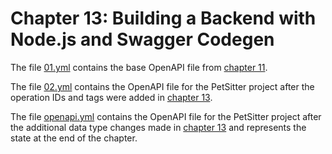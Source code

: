 # Chapter 13: Building a Backend with Node.js and Swagger Codegen

The file [01.yml](01.yml) contains the base OpenAPI file from [chapter 11](https://livebook.manning.com/book/designing-apis-with-swagger-and-openapi/chapter-11).

The file [02.yml](02.yml) contains the OpenAPI file for the PetSitter project after the operation IDs and tags were added in [chapter 13](https://livebook.manning.com/book/designing-apis-with-swagger-and-openapi/chapter-13).

The file [openapi.yml](openapi.yml) contains the OpenAPI file for the PetSitter project after the additional data type changes made in [chapter 13](https://livebook.manning.com/book/designing-apis-with-swagger-and-openapi/chapter-13) and represents the state at the end of the chapter.
